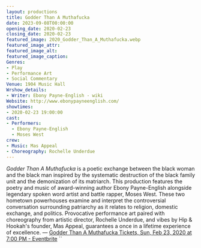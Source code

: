 ```yaml
---
layout: productions
title: Godder Than A Muthafucka
date: 2023-09-08T00:00:00
opening_date: 2020-02-23
closing_date: 2020-02-23
featured_image: 2020_Godder_Than_A_Muthafucka.webp
featured_image_attr:
featured_image_alt:
featured_image_caption:
Genres: 
- Play
- Performance Art
- Social Commentary
Venue: 1904 Music Hall
Wrshow_details:
- Writer: Ebony Payne-English - wiki
Website: http://www.ebonypayneenglish.com/
showtimes:
- 2020-02-23 19:00:00
cast:
- Performers:
  - Ebony Payne-English
  - Moses West
crew:
- Music: Mas Appeal
- Choreography: Rochelle Underdue
---
```

*Godder Than A Muthafucka* is a poetic exchange between the black woman and the black man inspired by the systematic destruction of the black family unit and the demonization of its matriarch. This production features the poetry and music of award-winning author Ebony Payne-English alongside legendary spoken word artist and battle rapper, Moses West. These two hometown powerhouses examine and interpret the controversial conversation surrounding patriarchy as it relates to religion, domestic exchange, and politics. Provocative performance art paired with choreography from artistic director, Rochelle Underdue, and vibes by Hip & Hookah's founder, Mas Appeal, guarantees a once in a lifetime experience of excellence. — [Godder Than A Muthafucka Tickets, Sun, Feb 23, 2020 at 7:00 PM - Eventbrite](https://www.eventbrite.com/e/godder-than-a-muthafucka-tickets-89589134513)
``